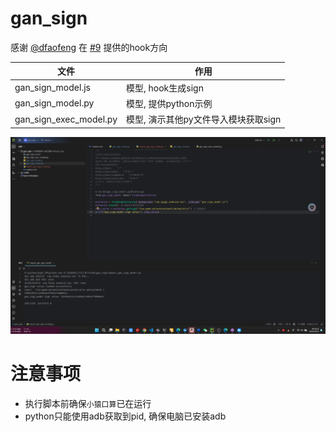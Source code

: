 # gan_sign
感谢 [@dfaofeng](https://github.com/dfaofeng) 在 [#9](https://github.com/xmexg/xyks/issues/9) 提供的hook方向

|文件|作用|
|--|--|
|gan_sign_model.js|模型, hook生成sign|
|gan_sign_model.py|模型, 提供python示例|
|gan_sign_exec_model.py|模型, 演示其他py文件导入模块获取sign|

![image](./image/import_gan_sign_model.png)

# 注意事项
- 执行脚本前确保`小猿口算`已在运行  
- python只能使用adb获取到pid, 确保电脑已安装adb
